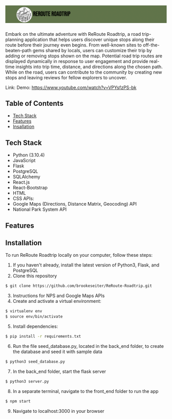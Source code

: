 # ![ReRoute-Roadtrip](https://github.com/brookeseiter/ReRoute-Roadtrip/blob/main/back_end/static/app_screenshots/Banner.png?raw=true "Banner")
Embark on the ultimate adventure with ReRoute Roadtrip, a road trip-planning application that helps users discover unique stops along their route before their journey even begins. From well-known sites to off-the-beaten-path gems shared by locals, users can customize their trip by adding or removing stops shown on the map. Potential road trip routes are displayed dynamically in response to user engagement and provide real-time insights into trip time, distance, and directions along the chosen path. While on the road, users can contribute to the community by creating new stops and leaving reviews for fellow explorers to uncover.

Link: 
Demo: https://www.youtube.com/watch?v=VPYsfzPS-bk

## Table of Contents
- [Tech Stack](#tech)
- [Features](#features)
- [Insallation](#installation)

## <a name="tech">Tech Stack</a>
- Python (3.10.4)
- JavaScript
- Flask
- PostgreSQL
- SQLAlchemy
- React.js
- React-Bootstrap
- HTML
- CSS
APIs:
- Google Maps (Directions, Distance Matrix, Geocoding) API
- National Park System API

## <a name="features">Features</a>

## <a name="installation">Installation</a>
To run ReRoute Roadtrip locally on your computer, follow these steps:
1. If you haven't already, install the latest version of Python3, Flask, and PostgreSQL
2. Clone this repository
```sh
$ git clone https://github.com/brookeseiter/ReRoute-Roadtrip.git
```
3. Instructions for NPS and Google Maps APIs
4. Create and activate a virtual environment:
```sh
$ virtualenv env
$ source env/bin/activate
```
5. Install dependencies:
```sh
$ pip install -r requirements.txt
```
6. Run the file seed_database.py, located in the back_end folder, to create the database and seed it with sample data
```sh
$ python3 seed_database.py
```
7. In the back_end folder, start the flask server
```sh
$ python3 server.py
```
8. In a separate terminal, navigate to the front_end folder to run the app
```sh
$ npm start
```
9. Navigate to localhost:3000 in your browser 